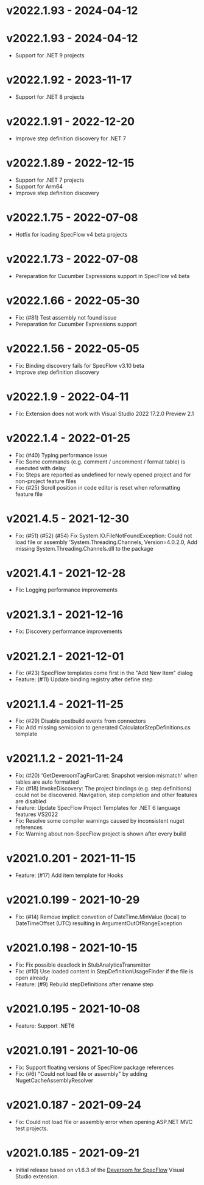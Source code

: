 ﻿# v2022.1.93 - 2024-04-12

# v2022.1.93 - 2024-04-12

* Support for .NET 9 projects

# v2022.1.92 - 2023-11-17

* Support for .NET 8 projects

# v2022.1.91 - 2022-12-20

* Improve step definition discovery for .NET 7

# v2022.1.89 - 2022-12-15

* Support for .NET 7 projects
* Support for Arm64
* Improve step definition discovery

# v2022.1.75 - 2022-07-08

* Hotfix for loading SpecFlow v4 beta projects

# v2022.1.73 - 2022-07-08

* Pereparation for Cucumber Expressions support in SpecFlow v4 beta

# v2022.1.66 - 2022-05-30

* Fix: (#81) Test assembly not found issue
* Pereparation for Cucumber Expressions support

# v2022.1.56 - 2022-05-05

* Fix: Binding discovery fails for SpecFlow v3.10 beta
* Improve step definition discovery

# v2022.1.9 - 2022-04-11

* Fix: Extension does not work with Visual Studio 2022 17.2.0 Preview 2.1

# v2022.1.4 - 2022-01-25

* Fix: (#40) Typing performance issue
* Fix: Some commands (e.g. comment / uncomment / format table) is executed with delay
* Fix: Steps are reported as undefined for newly opened project and for non-project feature files
* Fix: (#25) Scroll position in code editor is reset when reformatting feature file

# v2021.4.5 - 2021-12-30

* Fix: (#51) (#52) (#54) Fix System.IO.FileNotFoundException: Could not load file or assembly 'System.Threading.Channels, Version=4.0.2.0, Add missing System.Threading.Channels.dll to the package

# v2021.4.1 - 2021-12-28

* Fix: Logging performance improvements

# v2021.3.1 - 2021-12-16

* Fix: Discovery performance improvements

# v2021.2.1 - 2021-12-01

* Fix: (#23) SpecFlow templates come first in the "Add New Item" dialog
* Feature: (#11) Update binding registry after define step

# v2021.1.4 - 2021-11-25

* Fix: (#29) Disable postbuild events from connectors
* Fix: Add missing semicolon to generated CalculatorStepDefinitions.cs template

# v2021.1.2 - 2021-11-24

* Fix: (#20) 'GetDeveroomTagForCaret: Snapshot version mismatch' when tables are auto formatted
* Fix: (#18) InvokeDiscovery: The project bindings (e.g. step definitions) could not be discovered. Navigation, step completion and other features are disabled
* Feature: Update SpecFlow Project Templates for .NET 6 language features VS2022
* Fix: Resolve some compiler warnings caused by inconsistent nuget references
* Fix: Warning about non-SpecFlow project is shown after every build

# v2021.0.201 - 2021-11-15

* Feature: (#17) Add item template for Hooks

# v2021.0.199 - 2021-10-29

* Fix: (#14) Remove implicit convetion of DateTime.MinValue (local) to DateTimeOffset (UTC) resulting in ArgumentOutOfRangeException

# v2021.0.198 - 2021-10-15

* Fix: Fix possible deadlock in StubAnalyticsTransmitter
* Fix: (#10) Use loaded content in StepDefinitionUsageFinder if the file is open already
* Feature: (#9) Rebuild stepDefinitions after rename step

# v2021.0.195 - 2021-10-08

* Feature: Support .NET6

# v2021.0.191 - 2021-10-06

* Fix: Support floating versions of SpecFlow package references
* Fix: (#6) "Could not load file or assembly" by adding NugetCacheAssemblyResolver

# v2021.0.187 - 2021-09-24

* Fix: Could not load file or assembly error when opening ASP.NET MVC test projects.

# v2021.0.185 - 2021-09-21

* Initial release based on v1.6.3 of the [Deveroom for SpecFlow](https://github.com/specsolutions/deveroom-visualstudio) Visual Studio extension.

